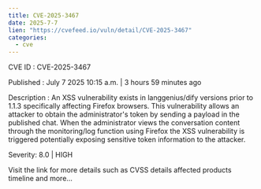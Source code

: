 ```yaml
--- 
title: CVE-2025-3467
date: 2025-7-7
lien: "https://cvefeed.io/vuln/detail/CVE-2025-3467"
categories:
  - cve
---
```


CVE ID : CVE-2025-3467

Published :  July 7
2025
10:15 a.m. | 3 hours
59 minutes ago

Description : An XSS vulnerability exists in langgenius/dify versions prior to 1.1.3
specifically affecting Firefox browsers. This vulnerability allows an attacker to obtain the administrator's token by sending a payload in the published chat. When the administrator views the conversation content through the monitoring/log function using Firefox
the XSS vulnerability is triggered
potentially exposing sensitive token information to the attacker.

Severity: 8.0 | HIGH

Visit the link for more details
such as CVSS details
affected products
timeline
and more...
